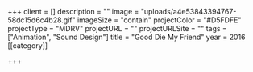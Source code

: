 +++
client = []
description = ""
image = "uploads/a4e53843394767-58dc15d6c4b28.gif"
imageSize = "contain"
projectColor = "#D5FDFE"
projectType = "MDRV"
projectURL = ""
projectURLSite = ""
tags = ["Animation", "Sound Design"]
title = "Good Die My Friend"
year = 2016
[[category]]

+++
